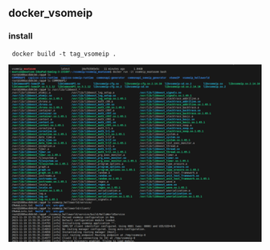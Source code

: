 ## docker_vsomeip

### install 

```plaintext
 docker build -t tag_vsomeip .

```

![Alt text](image.png)
